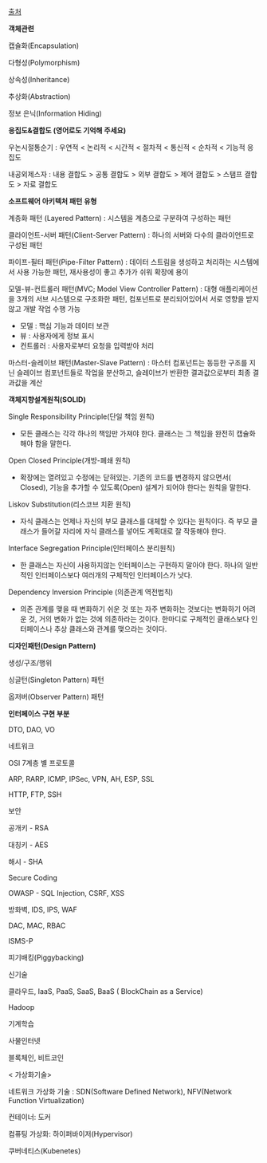 [출처](https://cafe.naver.com/soojebi)



**객체관련**

캡슐화(Encapsulation)

다형성(Polymorphism)

상속성(Inheritance)

추상화(Abstraction)

정보 은닉(Information Hiding) 



**응집도&결합도 (영어로도 기억해 주세요)**

우논시절통순기 : 우연적 < 논리적 < 시간적 < 절차적 < 통신적 < 순차적 < 기능적 응집도 

내공외제스자 : 내용 결합도 > 공통 결합도 > 외부 결합도 > 제어 결합도 > 스탬프 결합도 > 자료 결합도



**소프트웨어 아키텍처 패턴 유형** 

계층화 패턴 (Layered Pattern) : 시스템을 계층으로 구분하여 구성하는 패턴

클라이언트-서버 패턴(Client-Server Pattern) : 하나의 서버와 다수의 클라이언트로 구성된 패턴

파이프-필터 패턴(Pipe-Filter Pattern) : 데이터 스트림을 생성하고 처리하는 시스템에서 사용 가능한 패턴, 재사용성이 좋고 추가가 쉬워 확장에 용이

모델-뷰-컨트롤러 패턴(MVC; Model View Controller Pattern) : 대형 애플리케이션을 3개의 서브 시스템으로 구조화한 패턴, 컴포넌트로 분리되어있어서 서로 영향을 받지 않고 개발 작업 수행 가능

- 모델 : 핵심 기능과 데이터 보관
- 뷰 : 사용자에게 정보 표시
- 컨트롤러 : 사용자로부터 요청을 입력받아 처리

마스터-슬레이브 패턴(Master-Slave Pattern) : 마스터 컴포넌트는 동등한 구조를 지닌 슬레이브 컴포넌트들로 작업을 분산하고, 슬레이브가 반환한 결과값으로부터 최종 결과값을 계산





**객체지향설계원칙(SOLID)**

Single Responsibility Principle(단일 책임 원칙)

- 모든 클래스는 각각 하나의 책임만 가져야 한다. 클래스는 그 책임을 완전히 캡슐화해야 함을 말한다.

Open Closed Principle(개방-폐쇄 원칙)

- 확장에는 열려있고 수정에는 닫혀있는. 기존의 코드를 변경하지 않으면서( Closed), 기능을 추가할 수 있도록(Open) 설계가 되어야 한다는 원칙을 말한다.

Liskov Substitution(리스코브 치환 원칙)

- 자식 클래스는 언제나 자신의 부모 클래스를 대체할 수 있다는 원칙이다. 즉 부모 클래스가 들어갈 자리에 자식 클래스를 넣어도 계획대로 잘 작동해야 한다.

Interface Segregation Principle(인터페이스 분리원칙)

- 한 클래스는 자신이 사용하지않는 인터페이스는 구현하지 말아야 한다. 하나의 일반적인 인터페이스보다 여러개의 구체적인 인터페이스가 낫다.

Dependency Inversion Principle (의존관계 역전법칙)

- 의존 관계를 맺을 때 변화하기 쉬운 것 또는 자주 변화하는 것보다는 변화하기 어려운 것, 거의 변화가 없는 것에 의존하라는 것이다. 한마디로 구체적인 클래스보다 인터페이스나 추상 클래스와 관계를 맺으라는 것이다.



**디자인패턴(Design Pattern)**

생성/구조/행위

싱글턴(Singleton Pattern) 패턴

옵저버(Observer Pattern) 패턴



**인터페이스 구현 부분**

DTO, DAO, VO



네트워크

OSI 7계층 별 프로토콜

ARP, RARP, ICMP, IPSec, VPN, AH, ESP, SSL

HTTP, FTP, SSH 



보안 

공개키 - RSA

대칭키 - AES

해시 - SHA

Secure Coding 

OWASP - SQL Injection, CSRF, XSS

방화벽, IDS, IPS, WAF

DAC, MAC, RBAC

ISMS-P

피기배킹(Piggybacking)







신기술

클라우드, IaaS, PaaS, SaaS, BaaS ( BlockChain as a Service)

Hadoop

기계학습

사물인터넷

블록체인, 비트코인



< 가상화기술>

네트워크 가상화 기술 : SDN(Software Defined Network), NFV(Network Function Virtualization)

컨테이너: 도커

컴퓨팅 가상화: 하이퍼바이저(Hypervisor)

쿠버네티스(Kubenetes)

